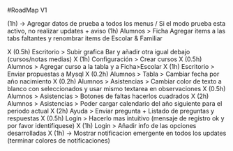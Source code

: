 #RoadMap V1

(1h) -> Agregar datos de prueba a todos los menus / Si el modo prueba esta activo, no realizar updates + aviso
(1h) Alumnos > Ficha Agregar items a las tabs faltantes y renombrar items de Escolar & Familiar

X (0.5h) Escritorio > Subir grafica Bar y añadir otra igual debajo (cursos/notas medias)
X (1h) Configuración > Crear cursos
X (0.5h) Alumnos > Agregar curso a la tabla y a Ficha>Escolar
X (1h) Escritorio > Enviar propuestas a Mysql
X (0.2h) Alumnos > Tabla > Cambiar fecha por año nacimiento
X (0.2h) Alumnos > Asistencias > Cambiar color de texto a blanco con seleccionados y usar mismo textarea en observaciones
X (0.5h) Alumnos > Asistencias > Botones de faltas hacerlos cuadrados
X (2h) Alumnos > Asistencias > Poder cargar calendario del año siguiente para el periodo actual
X (2h) Ayuda > Enviar pregunta + Listado de preguntas y respuestas
X (0.5h) Login > Hacerlo mas intuitivo (mensaje de registro ok y por favor identifiquese)
X (1h) Login > Añadir info de las opciones desarrolladas
X (1h) -> Mostrar notificacion emergente en todos los updates (terminar colores de notificaciones)
